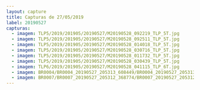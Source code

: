 ```yaml
---
layout: capture
title: Capturas de 27/05/2019
label: 20190527
capturas:
  - imagem: TLP5/2019/201905/20190527/M20190528_092219_TLP_5T.jpg
  - imagem: TLP5/2019/201905/20190527/M20190528_092511_TLP_5T.jpg
  - imagem: TLP5/2019/201905/20190527/M20190528_014018_TLP_5T.jpg
  - imagem: TLP5/2019/201905/20190527/M20190528_030716_TLP_5T.jpg
  - imagem: TLP5/2019/201905/20190527/M20190528_011732_TLP_5T.jpg
  - imagem: TLP5/2019/201905/20190527/M20190528_030439_TLP_5T.jpg
  - imagem: TLP6/2019/201905/20190527/M20190528_041115_TLP_6T.jpg
  - imagem: BR0004/BR0004_20190527_205313_608449/BR0004_20190527_205313_608449_stack_150_meteors.jpg
  - imagem: BR0007/BR0007_20190527_205312_368774/BR0007_20190527_205312_368774_stack_27_meteors.jpg
---
```

